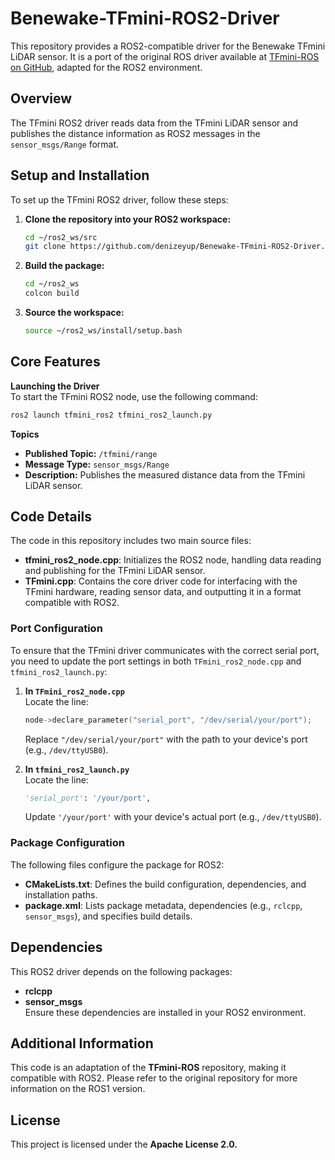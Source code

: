 # Benewake-TFmini-ROS2-Driver
This repository provides a ROS2-compatible driver for the Benewake TFmini LiDAR sensor. It is a port of the original ROS driver available at [TFmini-ROS on GitHub](https://github.com/TFmini/TFmini-ROS), adapted for the ROS2 environment.

## Overview

The TFmini ROS2 driver reads data from the TFmini LiDAR sensor and publishes the distance information as ROS2 messages in the `sensor_msgs/Range` format.

## Setup and Installation

To set up the TFmini ROS2 driver, follow these steps:

1. **Clone the repository into your ROS2 workspace:**
   ```bash
   cd ~/ros2_ws/src
   git clone https://github.com/denizeyup/Benewake-TFmini-ROS2-Driver.git

2. **Build the package:**
   ```bash
   cd ~/ros2_ws
   colcon build

3. **Source the workspace:**
   ```bash
   source ~/ros2_ws/install/setup.bash

## Core Features

**Launching the Driver**  
To start the TFmini ROS2 node, use the following command:
```bash
ros2 launch tfmini_ros2 tfmini_ros2_launch.py
```

**Topics**  
- **Published Topic:** `/tfmini/range`  
- **Message Type:** `sensor_msgs/Range`  
- **Description:** Publishes the measured distance data from the TFmini LiDAR sensor.

## Code Details

The code in this repository includes two main source files:  
- **tfmini_ros2_node.cpp**: Initializes the ROS2 node, handling data reading and publishing for the TFmini LiDAR sensor.  
- **TFmini.cpp**: Contains the core driver code for interfacing with the TFmini hardware, reading sensor data, and outputting it in a format compatible with ROS2.

### Port Configuration

To ensure that the TFmini driver communicates with the correct serial port, you need to update the port settings in both `TFmini_ros2_node.cpp` and `tfmini_ros2_launch.py`:

1. **In `TFmini_ros2_node.cpp`**  
   Locate the line:
   ```cpp
   node->declare_parameter("serial_port", "/dev/serial/your/port");
   ```
   Replace `"/dev/serial/your/port"` with the path to your device's port (e.g., `/dev/ttyUSB0`).

2. **In `tfmini_ros2_launch.py`**  
   Locate the line:
   ```python
   'serial_port': '/your/port',
   ```
   Update `'/your/port'` with your device's actual port (e.g., `/dev/ttyUSB0`).

### Package Configuration

The following files configure the package for ROS2:  
- **CMakeLists.txt**: Defines the build configuration, dependencies, and installation paths.  
- **package.xml**: Lists package metadata, dependencies (e.g., `rclcpp`, `sensor_msgs`), and specifies build details.

## Dependencies

This ROS2 driver depends on the following packages:  
- **rclcpp**  
- **sensor_msgs**  
Ensure these dependencies are installed in your ROS2 environment.

## Additional Information

This code is an adaptation of the **TFmini-ROS** repository, making it compatible with ROS2. Please refer to the original repository for more information on the ROS1 version.

## License

This project is licensed under the **Apache License 2.0.**

